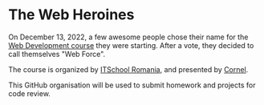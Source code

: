 # The Web Heroines

On December 13, 2022, a few awesome people chose their name for the [Web Development course](https://itschool.ro/cursuri/curs-web-development-online)
they were starting. After a vote, they decided to call themselves "Web Force".

The course is organized by [ITSchool Romania](https://itschool.ro/), and presented by [Cornel](https://github.com/vladutcornel). 

This GitHub organisation will be used to submit homework and projects for code review.
